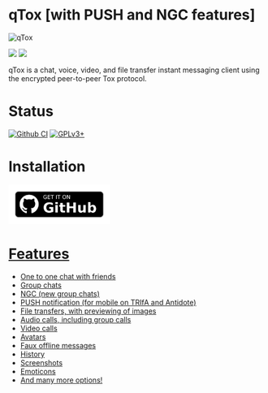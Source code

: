 # qTox [with PUSH and NGC features]

<img src="https://qtox.github.io/assets/imgs/logo_head.png" alt="qTox" />

<img src="https://i.imgur.com/olb89CN.png" width="300"></a>
<img src="https://i.imgur.com/tmX8z9s.png" width="300"></a>


qTox is a chat, voice, video, and file transfer instant messaging client using
the encrypted peer-to-peer Tox protocol.

Status
=
[![Github CI](https://github.com/Zoxcore/qTox/workflows/Build%2C%20test%2C%20and%20deploy/badge.svg)](https://github.com/Zoxcore/qTox/actions?query=workflow%3A%22Build%2C%20test%2C%20and%20deploy%22)
<a href="https://github.com/qTox/qTox/blob/master/LICENSE">
<img src="https://img.shields.io/badge/license-GPLv3%2B-blue.svg" alt="GPLv3+" />
</a>

Installation
=
<a href="https://github.com/Zoxcore/qTox/releases/tag/nightly"><img src="https://raw.githubusercontent.com/zoff99/java_toxclient_example/master/doc/on_github.png" width="200">


Features
=

- One to one chat with friends
- Group chats
- NGC (new group chats)
- PUSH notification (for mobile on TRIfA and Antidote)
- File transfers, with previewing of images
- Audio calls, including group calls
- Video calls
- Avatars
- Faux offline messages
- History
- Screenshots
- Emoticons
- And many more options!



